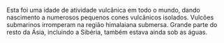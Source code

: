 ﻿Esta foi uma idade de atividade vulcânica em todo o mundo, dando nascimento a numerosos pequenos cones vulcânicos isolados. Vulcões submarinos irromperam na região himalaiana submersa. Grande parte do resto da Ásia, incluindo a Sibéria, também estava ainda sob as águas.